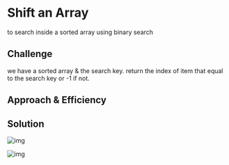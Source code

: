 # Shift an Array

to search inside a sorted array using binary search

## Challenge

we have a sorted array & the search key.
return the index of item that equal to the search key
or -1 if not.

## Approach & Efficiency
<!--  -->

## Solution

![img]("https://drive.google.com/file/d/1reiy6vr6E1_OCVWObb0P0AgpGyv89wih/view?usp=sharing")

![img]("https://drive.google.com/file/d/1z8CgigNNNVbK50GOZdQVIjA6GWTIGYlA/view?usp=sharing")
